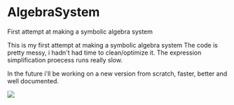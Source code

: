 # AlgebraSystem
First attempt at making a symbolic algebra system

This is my first attempt at making a symbolic algebra system
The code is pretty messy, i hadn't had time to clean/optimize it.
The expression simplification proecess runs really slow.

In the future i'll be working on a new version from scratch, faster, better and well documented.

![](http://s14.postimg.org/u01s85nwx/Capture.png)
